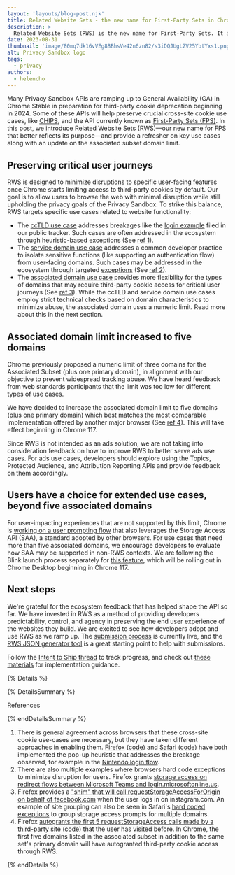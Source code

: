 ```yaml
---
layout: 'layouts/blog-post.njk'
title: Related Website Sets - the new name for First-Party Sets in Chrome 117
description: >
  Related Website Sets (RWS) is the new name for First-Party Sets. It also brings increased flexibility in defining sets.
date: 2023-08-31
thumbnail: 'image/80mq7dk16vVEg8BBhsVe42n6zn82/s3iDQJUgLZV25YbtYxs1.png'
alt: Privacy Sandbox logo
tags: 
  - privacy
authors:
  - helencho
---
```


Many Privacy Sandbox APIs are ramping up to General Availability (GA) in Chrome Stable in preparation for third-party cookie deprecation beginning in 2024. Some of these APIs will help preserve crucial cross-site cookie use cases, like [CHIPS](/docs/privacy-sandbox/chips/), and the API currently known as [First-Party Sets (FPS)](/docs/privacy-sandbox/first-party-sets/). In this post, we introduce Related Website Sets (RWS)—our new name for FPS that better reflects its purpose—and provide a refresher on key use cases along with an update on the associated subset domain limit. 


## Preserving critical user journeys

RWS is designed to minimize disruptions to specific user-facing features once Chrome starts limiting access to third-party cookies by default. Our goal is to allow users to browse the web with minimal disruption while still upholding the privacy goals of the Privacy Sandbox. To strike this balance, RWS targets specific use cases related to website functionality:

* The [ccTLD use case](https://github.com/WICG/first-party-sets/tree/main#defining-a-set-through-use-case-based-subsets) addresses breakages like the [login example](https://issuetracker.google.com/268390722) filed in our public tracker. Such cases are often addressed in the ecosystem through heuristic-based exceptions (See [ref 1](#ref-1)).
* The [service domain use case](https://github.com/WICG/first-party-sets/tree/main#defining-a-set-through-use-case-based-subsets) addresses a common developer practice to isolate sensitive functions (like supporting an authentication flow) from user-facing domains. Such cases may be addressed in the ecosystem through targeted [exceptions](https://searchfox.org/mozilla-central/rev/3002762e41363de8ee9ca80196d55e79651bcb6b/browser/extensions/webcompat/data/shims.js#686) (See [ref 2](#ref-2)).
*   The [associated domain use case](https://github.com/WICG/first-party-sets/tree/main#defining-a-set-through-use-case-based-subsets) provides more flexibility for the types of domains that may require third-party cookie access for critical user journeys (See [ref 3](#ref-3)). While the ccTLD and service domain use cases employ strict technical checks based on domain characteristics to minimize abuse, the associated domain uses a numeric limit. Read more about this in the next section.


## Associated domain limit increased to five domains 

Chrome previously proposed a numeric limit of three domains for the Associated Subset (plus one primary domain), in alignment with our objective to prevent widespread tracking abuse. We have heard feedback from web standards participants that the limit was too low for different types of use cases. 

We have decided to increase the associated domain limit to five domains (plus one primary domain) which best matches the most comparable implementation offered by another major browser (See [ref 4](#ref-4)). This will take effect beginning in Chrome 117.

Since RWS is not intended as an ads solution, we are not taking into consideration feedback on how to improve RWS to better serve ads use cases. For ads use cases, developers should explore using the Topics, Protected Audience, and Attribution Reporting APIs and provide feedback on them accordingly. 


## Users have a choice for extended use cases, beyond five associated domains

For user-impacting experiences that are not supported by this limit, Chrome is [working on a user prompting flow](https://github.com/cfredric/chrome-storage-access-api) that also leverages the Storage Access API (SAA), a standard adopted by other browsers. For use cases that need more than five associated domains, we encourage developers to evaluate how SAA may be supported in non-RWS contexts. We are following the Blink launch process separately for [this feature](https://groups.google.com/a/chromium.org/g/blink-dev/c/JHf7CWXDZUc/m/Dy2EElgvAgAJ), which will be rolling out in Chrome Desktop beginning in Chrome 117.


## Next steps

We're grateful for the ecosystem feedback that has helped shape the API so far. We have invested in RWS as a method of providing developers predictability, control, and agency in preserving the end user experience of the websites they build. We are excited to see how developers adopt and use RWS as we ramp up. The [submission process](https://github.com/GoogleChrome/first-party-sets/blob/main/RWS-Submission_Guidelines.md) is currently live, and the [RWS JSON generator tool](https://goo.gle/rws-json-generator) is a great starting point to help with submissions.

Follow the [Intent to Ship thread](https://groups.google.com/a/chromium.org/g/blink-dev/c/7_6JDIfE1as/m/wModmpcaAgAJ) to track progress, and check out [these materials](/docs/privacy-sandbox/first-party-sets-integration/) for implementation guidance. 


{% Details %}

{% DetailsSummary %}

References

{% endDetailsSummary %}

1. <a id="ref-1"></a>There is general agreement across browsers that these cross-site cookie use-cases are necessary, but they have taken different approaches in enabling them. [Firefox](https://developer.mozilla.org/docs/Web/Privacy/Storage_Access_Policy#automatic_storage_access_upon_interaction) ([code](https://searchfox.org/mozilla-central/rev/3002762e41363de8ee9ca80196d55e79651bcb6b/dom/base/Document.cpp#16328)) and [Safari](https://webkit.org/blog/8311/intelligent-tracking-prevention-2-0/#:~:text=Temporary%20Compatibility%20Fix%3A%20Automatic%20Storage%20Access%20for%20Popups) ([code](https://searchfox.org/wubkat/rev/5b368793a8c0a3d99c6991fcd3ef96e3dbd2cf2a/Source/WebKit/NetworkProcess/Classifier/ResourceLoadStatisticsDatabaseStore.cpp#1266)) have both implemented the pop-up heuristic that addresses the breakage observed, for example in the [Nintendo login flow](https://issuetracker.google.com/268390722).
2. <a id="ref-2"></a>There are also multiple examples where browsers hard code exceptions to minimize disruption for users. Firefox grants [storage access on redirect flows between Microsoft Teams and login.microsoftonline.us](https://searchfox.org/mozilla-central/rev/3002762e41363de8ee9ca80196d55e79651bcb6b/browser/extensions/webcompat/data/shims.js#686). 
3. <a id="ref-3"></a>Firefox provides a ["shim" that will call requestStorageAccessForOrigin on behalf of facebook.com](https://searchfox.org/mozilla-central/source/browser/extensions/webcompat/shims/instagram.js) when the user logs in on instagram.com. An example of site grouping can also be seen in Safari's [hard coded exceptions](https://github.com/WebKit/WebKit/blob/a2db53cd97dc8136ac5c2a22d4cd2b53d0d717d6/Source/WebCore/platform/network/NetworkStorageSession.cpp#L395) to group storage access prompts for multiple domains.
4. <a id="ref-4"></a>Firefox [autogrants the first 5 requestStorageAccess calls made by a third-party site](https://developer.mozilla.org/docs/Web/API/Storage_Access_API#:~:text=Firefox%20only%20prompts%20users%20after%20an%20origin%20has%20requested%20storage%20access%20on%20more%20than%20a%20threshold%20number%20of%20sites) ([code](https://searchfox.org/mozilla-central/rev/c615dc4db129ece5cce6c96eb8cab8c5a3e26ac3/modules/libpref/init/StaticPrefList.yaml#4035)) that the user has visited before. In Chrome, the first five domains listed in the associated subset in addition to the same set's primary domain will have autogranted third-party cookie access through RWS.

{% endDetails %}

